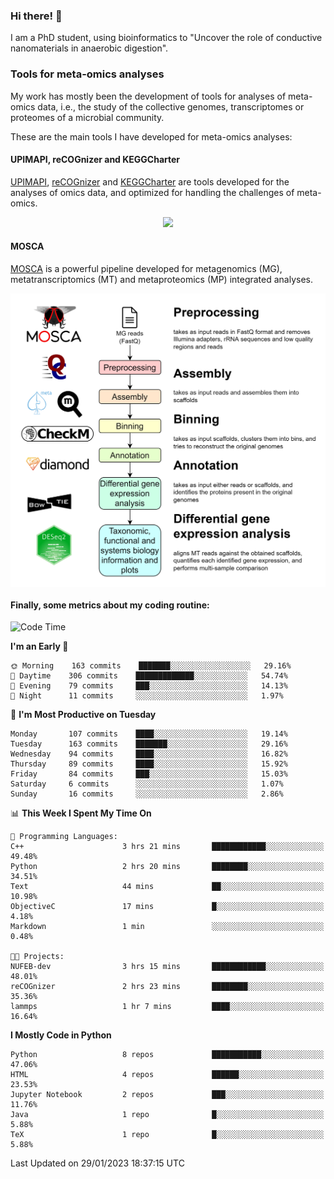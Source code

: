 ### Hi there! 👋

I am a PhD student, using bioinformatics to "Uncover the role of conductive nanomaterials in anaerobic digestion".

### Tools for meta-omics analyses

My work has mostly been the development of tools for analyses of meta-omics data, i.e., the study of the collective genomes, transcriptomes or proteomes of a microbial community.

These are the main tools I have developed for meta-omics analyses:

#### UPIMAPI, reCOGnizer and KEGGCharter

[UPIMAPI](https://github.com/iquasere/UPIMAPI), [reCOGnizer](https://github.com/iquasere/reCOGnizer) and [KEGGCharter](https://github.com/iquasere/KEGGCharter) are tools developed for the analyses of omics data, and optimized for handling the challenges of meta-omics.

<p align="center">
    <img src="assets/annotation_paper.png">
</p>

#### MOSCA

[MOSCA](https://github.com/iquasere/MOSCA) is a powerful pipeline developed for metagenomics (MG), metatranscriptomics (MT) and metaproteomics (MP) integrated analyses.

<p align="center">
    <img src="assets/mosca_workflow.png" align="center" width="700">
</p>


#### Finally, some metrics about my coding routine:

<!--START_SECTION:waka-->
![Code Time](http://img.shields.io/badge/Code%20Time-484%20hrs%2056%20mins-blue)

**I'm an Early 🐤** 

```text
🌞 Morning    163 commits    ███████░░░░░░░░░░░░░░░░░░   29.16% 
🌆 Daytime    306 commits    █████████████░░░░░░░░░░░░   54.74% 
🌃 Evening    79 commits     ███░░░░░░░░░░░░░░░░░░░░░░   14.13% 
🌙 Night      11 commits     ░░░░░░░░░░░░░░░░░░░░░░░░░   1.97%

```
📅 **I'm Most Productive on Tuesday** 

```text
Monday       107 commits    ████░░░░░░░░░░░░░░░░░░░░░   19.14% 
Tuesday      163 commits    ███████░░░░░░░░░░░░░░░░░░   29.16% 
Wednesday    94 commits     ████░░░░░░░░░░░░░░░░░░░░░   16.82% 
Thursday     89 commits     ████░░░░░░░░░░░░░░░░░░░░░   15.92% 
Friday       84 commits     ███░░░░░░░░░░░░░░░░░░░░░░   15.03% 
Saturday     6 commits      ░░░░░░░░░░░░░░░░░░░░░░░░░   1.07% 
Sunday       16 commits     ░░░░░░░░░░░░░░░░░░░░░░░░░   2.86%

```


📊 **This Week I Spent My Time On** 

```text
💬 Programming Languages: 
C++                      3 hrs 21 mins       ████████████░░░░░░░░░░░░░   49.48% 
Python                   2 hrs 20 mins       ████████░░░░░░░░░░░░░░░░░   34.51% 
Text                     44 mins             ██░░░░░░░░░░░░░░░░░░░░░░░   10.98% 
ObjectiveC               17 mins             █░░░░░░░░░░░░░░░░░░░░░░░░   4.18% 
Markdown                 1 min               ░░░░░░░░░░░░░░░░░░░░░░░░░   0.48%

🐱‍💻 Projects: 
NUFEB-dev                3 hrs 15 mins       ████████████░░░░░░░░░░░░░   48.01% 
reCOGnizer               2 hrs 23 mins       ████████░░░░░░░░░░░░░░░░░   35.36% 
lammps                   1 hr 7 mins         ████░░░░░░░░░░░░░░░░░░░░░   16.64%

```

**I Mostly Code in Python** 

```text
Python                   8 repos             ███████████░░░░░░░░░░░░░░   47.06% 
HTML                     4 repos             ██████░░░░░░░░░░░░░░░░░░░   23.53% 
Jupyter Notebook         2 repos             ███░░░░░░░░░░░░░░░░░░░░░░   11.76% 
Java                     1 repo              █░░░░░░░░░░░░░░░░░░░░░░░░   5.88% 
TeX                      1 repo              █░░░░░░░░░░░░░░░░░░░░░░░░   5.88%

```



 Last Updated on 29/01/2023 18:37:15 UTC
<!--END_SECTION:waka-->
